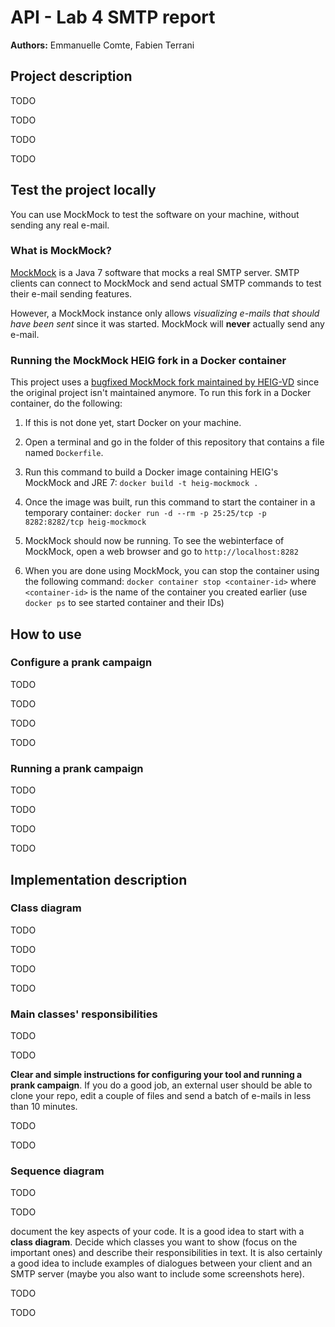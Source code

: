 # API - Lab 4 SMTP report

**Authors:** Emmanuelle Comte, Fabien Terrani

## Project description

TODO

TODO

TODO

TODO

## Test the project locally

You can use MockMock to test the software on your machine, without sending any real e-mail.

### What is MockMock?

[MockMock](https://github.com/tweakers/MockMock) is a Java 7 software that mocks a real SMTP server. SMTP clients can connect to MockMock and send actual SMTP commands to test their e-mail sending features.

However, a MockMock instance only allows *visualizing e-mails that should have been sent* since it was started. MockMock will **never** actually send any e-mail.

### Running the MockMock HEIG fork in a Docker container

This project uses a [bugfixed MockMock fork maintained by HEIG-VD](https://github.com/HEIGVD-Course-API/MockMock) since the original project isn't maintained anymore. To run this fork in a Docker container, do the following:

1. If this is not done yet, start Docker on your machine.

2. Open a terminal and go in the folder of this repository that contains a file named `Dockerfile`.

3. Run this command to build a Docker image containing HEIG's MockMock and JRE 7:
   `docker build -t heig-mockmock .`

4. Once the image was built, run this command to start the container in a temporary container:
   `docker run -d --rm -p 25:25/tcp -p 8282:8282/tcp heig-mockmock`

5. MockMock should now be running. To see the webinterface of MockMock, open a web browser and go to `http://localhost:8282`

6. When you are done using MockMock, you can stop the container using the following command: `docker container stop <container-id>` where `<container-id>` is the name of the container you created earlier (use `docker ps` to see started container and their IDs)

## How to use

### Configure a prank campaign

TODO

TODO

TODO

TODO

### Running a prank campaign

TODO

TODO

TODO

TODO

## Implementation description

### Class diagram

TODO

TODO

TODO

TODO

### Main classes' responsibilities

TODO

TODO

**Clear and simple instructions for configuring your tool and running a prank campaign**. If you do a good job, an external user should be able to clone your  repo, edit a couple of files and send a batch of e-mails in less than 10 minutes.

TODO

TODO

### Sequence diagram

TODO

TODO

document the key aspects of your code. It is a good idea to start with a **class diagram**. Decide which classes you want to show (focus on the important ones) and describe their responsibilities in text. It is also certainly a good  idea to include examples of dialogues between your client and an SMTP  server (maybe you also want to include some screenshots here).

TODO

TODO
